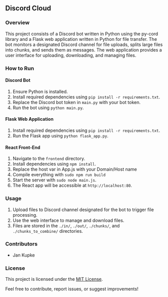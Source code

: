 ## Discord Cloud

### Overview
This project consists of a Discord bot written in Python using the py-cord library and a Flask web application written in Python for file transfer. The bot monitors a designated Discord channel for file uploads, splits large files into chunks, and sends them as messages. The web application provides a user interface for uploading, downloading, and managing files.

### How to Run

#### Discord Bot
1. Ensure Python is installed.
2. Install required dependencies using `pip install -r requirements.txt`.
3. Replace the Discord bot token in `main.py` with your bot token.
4. Run the bot using `python main.py`.

#### Flask Web Application
1. Install required dependencies using `pip install -r requirements.txt`.
2. Run the Flask app using `python flask_app.py`.

#### React Front-End
1. Navigate to the `frontend` directory.
2. Install dependencies using `npm install`.
3. Replace the host var in App.js with your Domain/Host name
4. Compile everything with `sudo npm run build`
5. Start the server with `sudo node main.js`.
6. The React app will be accessible at `http://localhost:80`.

### Usage
1. Upload files to Discord channel designated for the bot to trigger file processing.
2. Use the web interface to manage and download files.
3. Files are stored in the `./in/`, `./out/`, `./chunks/`, and `./chunks_to_combine/` directories.

### Contributors
- Jan Kupke

### License
This project is licensed under the [MIT License](LICENSE).

Feel free to contribute, report issues, or suggest improvements!
